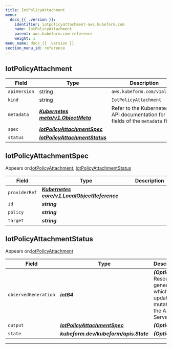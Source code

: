 ```yaml
---
title: IotPolicyAttachment
menu:
  docs_{{ .version }}:
    identifier: iotpolicyattachment-aws.kubeform.com
    name: IotPolicyAttachment
    parent: aws.kubeform.com-reference
    weight: 1
menu_name: docs_{{ .version }}
section_menu_id: reference
---
```


## IotPolicyAttachment
| Field | Type | Description |
| ------ | ----- | ----------- |
| `apiVersion` | string | `aws.kubeform.com/v1alpha1` |
|    `kind` | string | `IotPolicyAttachment` |
| `metadata` | ***[Kubernetes meta/v1.ObjectMeta](https://kubernetes.io/docs/reference/generated/kubernetes-api/v1.13/#objectmeta-v1-meta)***|Refer to the Kubernetes API documentation for the fields of the `metadata` field.|
| `spec` | ***[IotPolicyAttachmentSpec](#IotPolicyAttachmentSpec)***||
| `status` | ***[IotPolicyAttachmentStatus](#IotPolicyAttachmentStatus)***||
## IotPolicyAttachmentSpec

Appears on:[IotPolicyAttachment](#IotPolicyAttachment), [IotPolicyAttachmentStatus](#IotPolicyAttachmentStatus)

| Field | Type | Description |
| ------ | ----- | ----------- |
| `providerRef` | ***[Kubernetes core/v1.LocalObjectReference](https://kubernetes.io/docs/reference/generated/kubernetes-api/v1.13/#localobjectreference-v1-core)***||
| `id` | ***string***||
| `policy` | ***string***||
| `target` | ***string***||
## IotPolicyAttachmentStatus

Appears on:[IotPolicyAttachment](#IotPolicyAttachment)

| Field | Type | Description |
| ------ | ----- | ----------- |
| `observedGeneration` | ***int64***| ***(Optional)*** Resource generation, which is updated on mutation by the API Server.|
| `output` | ***[IotPolicyAttachmentSpec](#IotPolicyAttachmentSpec)***| ***(Optional)*** |
| `state` | ***kubeform.dev/kubeform/apis.State***| ***(Optional)*** |
---
